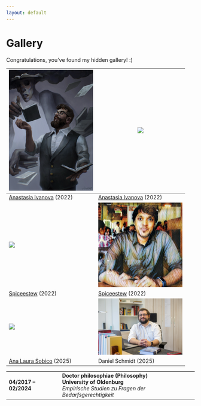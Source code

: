 ```yaml
---
layout: default
---
```


# Gallery

Congratulations, you’ve found my hidden gallery! :)

| <img src="assets/img/amb_4se4gull_1.png" width="225"/>                           | <img src="assets/img/amb_4se4gull_2.jpg" width="225"/>                           |
| -------------------------------------------------------------------------------- | -------------------------------------------------------------------------------- |
| <a href="https://sites.google.com/view/aseagull/">Anastasia Ivanova</a> (2022)   | <a href="https://sites.google.com/view/aseagull/">Anastasia Ivanova</a> (2022)   |
| <img src="assets/img/amb_spiceestew_1.png" width="225"/>                         | <img src="assets/img/amb_spiceestew_2.png" width="225"/>                         |
| <a href="https://spiceestew.tumblr.com/">Spiceestew</a> (2022)                   | <a href="https://spiceestew.tumblr.com/">Spiceestew</a> (2022)                   |
| <img src="assets/img/amb_liri_runa.png" width="225"/>                            | <img src="assets/img/amb_schmidt.jpg" width="225"/>                              |
| <a href="https://linktr.ee/liri_runa">Ana Laura Sobico</a> (2025)                | Daniel Schmidt (2025)                                                            |

|   |   |
|---|---|
| **04/2017 – 02/2024** | **Doctor philosophiae (Philosophy)** <br> **University of Oldenburg** <br> *Empirische Studien zu Fragen der Bedarfsgerechtigkeit* <br> |
